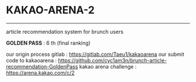 # KAKAO-ARENA-2
___

article recommendation system for brunch users

**GOLDEN PASS** : 6 th  (final ranking)

our origin process gitlab : https://gitlab.com/Taeu1/kakaoarena
our submit code to kakaoarena : https://github.com/cyc1am3n/brunch-article-recommendation-GoldenPass 
kakao arena challenge : https://arena.kakao.com/c/2
